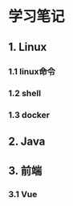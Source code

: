 # 学习笔记

## 1. Linux

### 1.1 linux命令

### 1.2 shell

### 1.3 docker

## 2. Java

## 3. 前端

### 3.1 Vue

